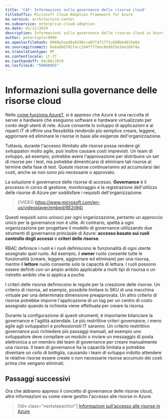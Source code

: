 ```yaml
---
title: 'CAF: Informazioni sulla governance delle risorse cloud'
titleSuffix: Microsoft Cloud Adoption Framework for Azure
ms.service: architecture-center
ms.subservice: enterprise-cloud-adoption
ms.date: 02/11/2019
description: Informazioni sulla governance delle risorse cloud in Azure
author: petertaylor9999
ms.openlocfilehash: 0989a5aad8a6290cce07fd71771c690bbd615e0d
ms.sourcegitcommit: 0a8a60d782facc294f7f78ec0e9033e3ee16bf4a
ms.translationtype: MT
ms.contentlocale: it-IT
ms.lasthandoff: 04/08/2019
ms.locfileid: "59068855"
---
```

<!-- markdownlint-disable MD026 -->

# <a name="what-is-cloud-resource-governance"></a>Informazioni sulla governance delle risorse cloud

Nelle [come funziona Azure?](what-is-azure.md), si è appreso che Azure è una raccolta di server e hardware che eseguono software e hardware virtualizzato per conto degli utenti di rete. Azure consente lo sviluppo di applicazioni e ai reparti IT di offrire una flessibilità rendendo più semplice creare, leggere, aggiornare ed eliminare le risorse in base alle esigenze dell'organizzazione.

Tuttavia, durante l'accesso illimitato alle risorse possa rendere gli sviluppatori molto agile, può inoltre causare costi imprevisti. Un team di sviluppo, ad esempio, potrebbe avere l'approvazione per distribuire un set di risorse per i test, ma potrebbe dimenticarsi di eliminare tali risorse al termine della fase di test. Queste risorse continueranno ad accumularsi dei costi, anche se non sono più necessarie o approvato.

La soluzione è governance delle risorse di accesso. **Governance** è il processo in corso di gestione, monitoraggio e la registrazione dell'utilizzo delle risorse di Azure per soddisfare i requisiti dell'organizzazione.

<!-- markdownlint-disable MD034 -->

> [!VIDEO https://www.microsoft.com/en-us/videoplayer/embed/RE2ii94]

<!-- markdownlint-enable MD034 -->

Questi requisiti sono univoci per ogni organizzazione, pertanto un approccio unico per la governance non è utile. Al contrario, spetta a ogni organizzazione per progettare il modello di governance utilizzando due strumenti di governance principale di Azure: **accesso basato sui ruoli controllo degli accessi** e **criteri delle risorse**.

RBAC definisce i ruoli e i ruoli definiscono le funzionalità di ogni utente assegnato quel ruolo. Ad esempio, il **owner** ruolo consente tutte le funzionalità (creare, leggere, aggiornare ed eliminare) per una risorsa, mentre il **lettore** ruolo consente solo la capacità di lettura. I ruoli possono essere definiti con un ampio ambito applicabile a molti tipi di risorsa o un ristretto ambito che si applica a poche.

I criteri delle risorse definiscono le regole per la creazione delle risorse. Un criterio di risorsa, ad esempio, possibile limitare lo SKU di una macchina virtuale per una determinata dimensione preapprovata. Un altro criterio di risorse potrebbe imporre l'applicazione di un tag per un centro di costo assegnato quando la richiesta viene effettuata per creare la risorsa.

Durante la configurazione di questi strumenti, è importante bilanciare la governance e l'agilità aziendale. Le più restrittive criteri governance, i meno agile agli sviluppatori e professionisti IT saranno. Un criterio restrittivo governance può richiedere più passaggi manuali, ad esempio uno sviluppatore deve compilare un modulo o inviare un messaggio di posta elettronica a un membro del team di governance per creare manualmente una risorsa. Il team di governance ha la capacità limitata e potrebbe diventare un collo di bottiglia, causando i team di sviluppo indotto attendere le relative risorse essere create o non necessarie risorse accumulo dei costi prima che vengano eliminati.

## <a name="next-steps"></a>Passaggi successivi

Ora che abbiamo appreso il concetto di governance delle risorse cloud, altre informazioni su come viene gestito l'accesso alle risorse in Azure.

> [!div class="nextstepaction"]
> [Informazioni sull'accesso alle risorse in Azure](azure-resource-access.md)
